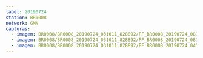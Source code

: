 ```yaml
---
label: 20190724
station: BR0008
network: GMN
capturas:
  - imagem: BR0008/BR0008_20190724_031011_828892/FF_BR0008_20190724_081727_686_0280576.fits_maxpixel.jpg
  - imagem: BR0008/BR0008_20190724_031011_828892/FF_BR0008_20190724_081743_627_0280832.fits_maxpixel.jpg
  - imagem: BR0008/BR0008_20190724_031011_828892/FF_BR0008_20190724_045846_298_0097536.fits_maxpixel.jpg
---
```

